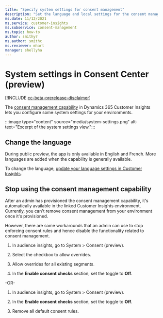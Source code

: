 ```yaml
---
title: "Specify system settings for consent management"
description: "Set the language and local settings for the consent management capability of Dynamics 365 Customer Insights."
ms.date: 11/12/2021
ms.service: customer-insights
ms.subservice: consent-management
ms.topic: how-to
author: smithy7
ms.author: smithc
ms.reviewer: mhart
manager: shellyha
---
```


# System settings in Consent Center (preview)

[!INCLUDE [cc-beta-prerelease-disclaimer](includes/cc-beta-prerelease-disclaimer.md)]

The [consent management capability](overview.md) in Dynamics 365 Customer Insights lets you configure some system settings for your environments. 

:::image type="content" source="media/system-settings.png" alt-text="Excerpt of the system settings view.":::

## Change the language

During public preview, the app is only available in English and French. More languages are added when the capability is generally available. 

To change the language, [update your language settings in Customer Insights](../audience-insights/system.md#update-the-settings).

## Stop using the consent management capability

After an admin has provisioned the consent management capability, it's automatically available in the linked Customer Insights environment. Currently, you can't remove consent management from your environment once it's provisioned. 

However, there are some workarounds that an admin can use to stop enforcing consent rules and hence disable the functionality related to consent management. 

1. In audience insights, go to System > Consent (preview). 

1. Select the checkbox to allow overrides. 

1. Allow overrides for all existing segments. 

1. In the **Enable consent checks** section, set the toggle to **Off**.

-OR- 

1. In audience insights, go to System > Consent (preview). 

1. In the **Enable consent checks** section, set the toggle to **Off**. 

1. Remove all default consent rules.
